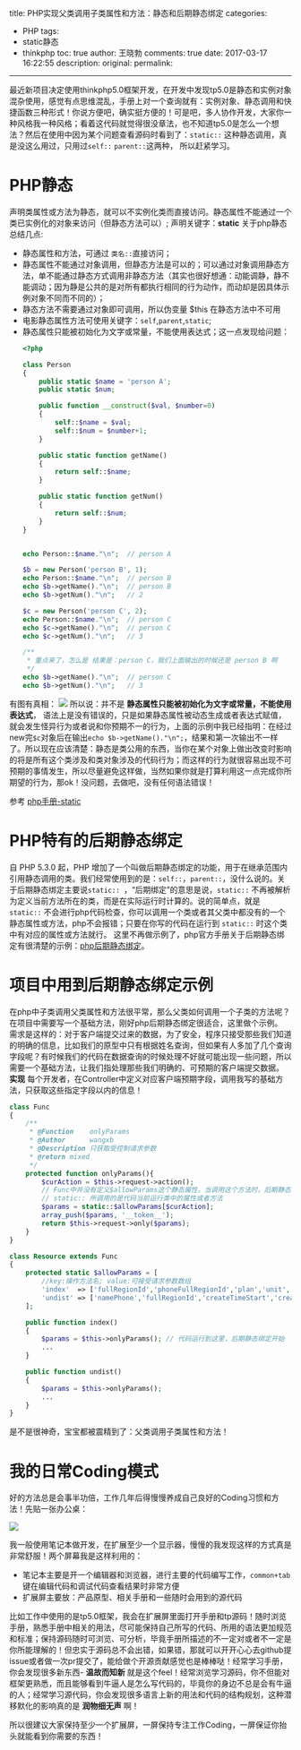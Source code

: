 title: PHP实现父类调用子类属性和方法：静态和后期静态绑定
categories:
  - PHP
tags:
  - static静态
  - thinkphp
toc: true
author: 王晓勃
comments: true
date: 2017-03-17 16:22:55
description:
original:
permalink:
---
最近新项目决定使用thinkphp5.0框架开发，在开发中发现tp5.0是静态和实例对象混杂使用，感觉有点思维混乱，手册上对一个查询就有：实例对象、静态调用和快捷函数三种形式！你说方便吧，确实挺方便的！可是吧，多人协作开发，大家你一种风格我一种风格；看着这代码就觉得很没章法，也不知道tp5.0是怎么一个想法？然后在使用中因为某个问题查看源码时看到了：`static::` 这种静态调用，真是没这么用过，只用过`self::` `parent::`这两种， 所以赶紧学习。

<!-- more -->

# PHP静态
声明类属性或方法为静态，就可以不实例化类而直接访问。静态属性不能通过一个类已实例化的对象来访问（但静态方法可以）; 声明关键字：**static**
关于php静态总结几点:
* 静态属性和方法，可通过 `类名::`直接访问；
* 静态属性不能通过对象调用，但静态方法是可以的；可以通过对象调用静态方法，单不能通过静态方式调用非静态方法（其实也很好想通：动能调静，静不能调动；因为静是公共的是对所有都执行相同的行为动作，而动却是因具体示例对象不同而不同的）；
* 静态方法不需要通过对象即可调用，所以伪变量 $this 在静态方法中不可用
* 电影静态属性方法可使用关键字：`self`,`parent`,`static`;
* 静态属性只能被初始化为文字或常量，不能使用表达式；这一点发现给问题：
    ```php
    <?php

    class Person
    {
        public static $name = 'person A';
        public static $num;

        public function __construct($val, $number=0)
        {
            self::$name = $val;
            self::$num = $number+1;
        }

        public static function getName()
        {
            return self::$name;
        }

        public static function getNum()
        {
            return self::$num;
        }
    }


    echo Person::$name."\n";  // person A

    $b = new Person('person B', 1);
    echo Person::$name."\n";  // person B
    echo $b->getName()."\n";  // person B
    echo $b->getNum()."\n";   // 2

    $c = new Person('person C', 2);
    echo Person::$name."\n";  // person C
    echo $c->getName()."\n";  // person C
    echo $c->getNum()."\n";   // 3

    /**
     * 重点来了，怎么是 结果是：person C，我们上面输出的时候还是 person B 啊
     */
    echo $b->getName()."\n";  // person C
    echo $b->getNum()."\n";   // 3

    ```
有图有真相：
![](/images/php/2.png)
所以说：并不是 **静态属性只能被初始化为文字或常量，不能使用表达式**， 语法上是没有错误的，只是如果静态属性被动态生成或者表达式赋值，就会发生怪异行为或者说和你预期不一的行为，上面的示例中我已经指明：在经过new完`$c`对象后在输出`echo $b->getName()."\n";`，结果和第一次输出不一样了。所以现在应该清楚：静态是类公用的东西，当你在某个对象上做出改变时影响的将是所有这个类涉及和类对象涉及的代码行为；而这样的行为就很容易出现不可预期的事情发生，所以尽量避免这样做，当然如果你就是打算利用这一点完成你所期望的行为，那ok！没问题，去做吧，没有任何语法错误！

参考 [php手册-static](http://php.net/manual/zh/language.oop5.static.php)

# PHP特有的后期静态绑定
自 PHP 5.3.0 起，PHP 增加了一个叫做后期静态绑定的功能，用于在继承范围内引用静态调用的类。我们经常使用到的是：`self::`，`parent::`，没什么说的。关于后期静态绑定主要说`static:: `，“后期绑定”的意思是说，`static::` 不再被解析为定义当前方法所在的类，而是在实际运行时计算的。说的简单点，就是 `static::` 不会进行php代码检查，你可以调用一个类或者其父类中都没有的一个静态属性或方法，php不会报错；只要在你写的代码在运行到 `static::` 时这个类中有对应的属性或方法就行。
这里不再做示例了，php官方手册关于后期静态绑定有很清楚的示例：[php后期静态绑定](http://php.net/manual/zh/language.oop5.late-static-bindings.php)。

# 项目中用到后期静态绑定示例
在php中子类调用父类属性和方法很平常，那么父类如何调用一个子类的方法呢？
在项目中需要写一个基础方法，刚好php后期静态绑定很适合，这里做个示例。
需求是这样的：对于客户端提交过来的数据，为了安全，程序只接受那些我们知道的明确的信息，比如我们的原型中只有根据姓名查询，但如果有人多加了几个查询字段呢？有时候我们的代码在数据查询的时候处理不好就可能出现一些问题，所以需要一个基础方法，让我们指处理那些我们明确的、可预期的客户端提交数据。
**实现**
每个开发者，在Controller中定义对应客户端预期字段，调用我写的基础方法，只获取这些指定字段以内的信息！

```php
class Func
{
    /**
     * @Function    onlyParams
     * @Author      wangxb
     * @Description 只获取受控制请求参数
     * @return mixed
     */
    protected function onlyParams(){
        $curAction = $this->request->action();
        // Func中并没有定义$allowParams这个静态属性，当调用这个方法时，后期静态绑定就开始了
        // static:: 所调用的是代码当前运行类中的属性或者方法
        $params = static::$allowParams[$curAction];
        array_push($params, '__token__');
        return $this->request->only($params);
    }
}

```

```php
class Resource extends Func
{
    protected static $allowParams = [
        //key:操作方法名; value:可接受请求参数数组
        'index'  => ['fullRegionId','phoneFullRegionId','plan','unit','keyword','page'],
        'undist' => ['namePhone','fullRegionId','createTimeStart','createTimeEnd','pageRows'],
    ];

    public function index()
    {
        $params = $this->onlyParams(); // 代码运行到这里，后期静态绑定开始
        ...
    }

    public function undist()
    {
        $params = $this->onlyParams();
        ...
    }
}
```
是不是很神奇，宝宝都被震精到了：父类调用子类属性和方法！


# 我的日常Coding模式
好的方法总是会事半功倍，工作几年后得慢慢养成自己良好的Coding习惯和方法！先贴一张办公桌：

![](/images/php/1.png)

我一般使用笔记本做开发，在扩展至少一个显示器，慢慢的我发现这样的方式真是非常舒服！两个屏幕我是这样利用的：
* 笔记本主要是开一个编辑器和浏览器，进行主要的代码编写工作，`common+tab` 键在编辑代码和调试代码查看结果时非常方便
* 扩展屏主要放：产品原型、相关手册和一些随时会用到的源代码

比如工作中使用的是tp5.0框架，我会在扩展屏里面打开手册和tp源码！随时浏览手册，熟悉手册中相关的用法，尽可能保持自己所写的代码、所用的语法更加规范和标准；保持源码随时可浏览、可分析，毕竟手册所描述的不一定对或者不一定是你所能理解的！但忠实于源码总不会出错，如果错，那就可以开开心心去github提issue或者做一次pr提交了，能给做个开源贡献感觉也是棒棒哒！经常学习手册，你会发现很多新东西- **温故而知新** 就是这个feel！经常浏览学习源码，你不但能对框架更熟悉，而且能够看到牛逼人是怎么写代码的，毕竟你的身边不总是会有牛逼的人；经常学习源代码，你会发现很多语言上新的用法和代码的结构规划，这种潜移默化的影响真的是 **润物细无声** 啊！

所以很建议大家保持至少一个扩展屏，一屏保持专注工作Coding，一屏保证你抬头就能看到你需要的东西！
